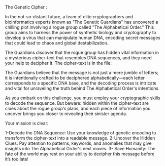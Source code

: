The Genetic Cipher : 

In the not-so-distant future, a team of elite cryptographers and bioinformatics experts known as "The Genetic Guardians" has uncovered a chilling plot involving a rogue group called "The Alphabetical Order." This group aims to harness the power of synthetic biology and cryptography to develop a virus that can manipulate human DNA, encoding secret messages that could lead to chaos and global destabilization.

The Guardians discover that the rogue group has hidden vital information in a mysterious cipher-text that resembles DNA sequences, and they need your help to decipher it. The cipher-text is in the file:

The Guardians believe that the message is not just a mere jumble of letters; it is intentionally crafted to be deciphered alphabetically—each letter corresponds to a specific DNA base, and the decoding process is intricate and vital for unraveling the truth behind The Alphabetical Order's intentions.

As you embark on this challenge, you must employ your cryptographic skills to decode the sequence. But beware: hidden within the cipher-text are clues about the rogue group's plans, and each piece of information you uncover brings you closer to revealing their sinister agenda.

Your mission is clear:

1-Decode the DNA Sequence: Use your knowledge of genetic encoding to transform the cipher-text into a readable message.
2-Uncover the Hidden Clues: Pay attention to patterns, keywords, and anomalies that may give insights into The Alphabetical Order's next moves.
3- Save Humanity: The fate of the world may rest on your ability to decipher this message before it’s too late!
